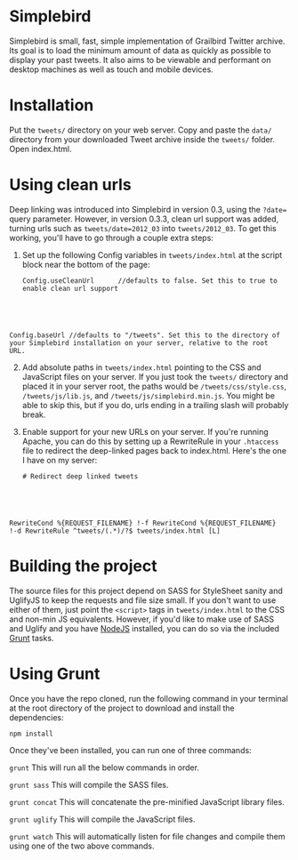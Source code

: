 # Simplebird
Simplebird is small, fast, simple implementation of Grailbird Twitter archive. Its goal is to load the minimum amount of data as quickly as possible to display your past tweets. It also aims to be viewable and performant on desktop machines as well as touch and mobile devices.

# Installation
Put the `tweets/` directory on your web server. Copy and paste the `data/` directory from your downloaded Tweet archive inside the `tweets/` folder. Open index.html.

# Using clean urls
Deep linking was introduced into Simplebird in version 0.3, using the `?date=` query parameter. However, in version 0.3.3, clean url support was added, turning urls such as `tweets/date=2012_03` into `tweets/2012_03`. To get this working, you'll have to go through a couple extra steps:

1. Set up the following Config variables in `tweets/index.html` at the script block near the bottom of the page:

    <pre><code>Config.useCleanUrl      //defaults to false. Set this to true to enable clean url support
Config.baseUrl          //defaults to "/tweets". Set this to the directory of your Simplebird installation on your server, relative to the root URL.</code></pre>

2. Add absolute paths in `tweets/index.html` pointing to the CSS and JavaScript files on your server. If you just took the `tweets/` directory and placed it in your server root, the paths would be `/tweets/css/style.css`, `/tweets/js/lib.js`, and `/tweets/js/simplebird.min.js`. You might be able to skip this, but if you do, urls ending in a trailing slash will probably break.

3. Enable support for your new URLs on your server. If you're running Apache, you can do this by setting up a RewriteRule in your `.htaccess` file to redirect the deep-linked pages back to index.html. Here's the one I have on my server:

    <pre><code># Redirect deep linked tweets
RewriteCond %{REQUEST_FILENAME} !-f
RewriteCond %{REQUEST_FILENAME} !-d
RewriteRule ^tweets/(.*)/?$ tweets/index.html [L]</code></pre>

# Building the project
The source files for this project depend on SASS for StyleSheet sanity and UglifyJS to keep the requests and file size small. If you don't want to use either of them, just point the `<script>` tags in `tweets/index.html` to the CSS and non-min JS equivalents. However, if you'd like to make use of SASS and Uglify and you have [NodeJS](http://nodejs.org/) installed, you can do so via the included [Grunt](http://gruntjs.com) tasks.

# Using Grunt
Once you have the repo cloned, run the following command in your terminal at the root directory of the project to download and install the dependencies:

 `npm install`

 Once they've been installed, you can run one of three commands: 

 `grunt`
 This will run all the below commands in order.

 `grunt sass` 
 This will compile the SASS files.

 `grunt concat`
 This will concatenate the pre-minified JavaScript library files.

 `grunt uglify` 
 This will compile the JavaScript files.

 `grunt watch` 
 This will automatically listen for file changes and compile them using one of the two above commands.
